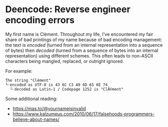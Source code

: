 # Deencode: Reverse engineer encoding errors

My first name is Clément. Throughout my life, I've encountered my fair share of
bad printings of my name because of bad encoding management: the text is
_encoded_ (turned from an internal representation into a sequence of bytes) then
_decoded_ (turned from a sequence of bytes into an internal representation)
using different schemes. This often leads to non-ASCII characters being mangled,
replaced, or outright ignored.

For example:
```
The string "Clément"
└╴encoded as UTF-8 is 43 6C C3 A9 6D 65 6E 74
  └╴decoded as Latin-1 / Codepage 1252 is "ClÃ©ment"
```

Some additional reading:
* https://mas.to/@yournameisinvalid
* https://www.kalzumeus.com/2010/06/17/falsehoods-programmers-believe-about-names/
